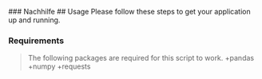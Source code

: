 ### N a c h h i l f e 
 ## Usage
Please follow these steps to get your application up and running.

### Requirements
> The following packages are required for this script to work.
+pandas
+numpy
+requests
 
